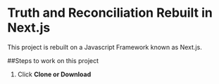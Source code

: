 # Truth and Reconciliation Rebuilt in Next.js
This project is rebuilt on a Javascript Framework known as Next.js.

##Steps to work on this project
1. Click **Clone or Download**
